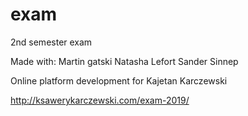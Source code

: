 # exam
2nd semester exam

Made with:
Martin gatski 
Natasha Lefort
Sander Sinnep

Online platform development for Kajetan Karczewski

http://ksawerykarczewski.com/exam-2019/
